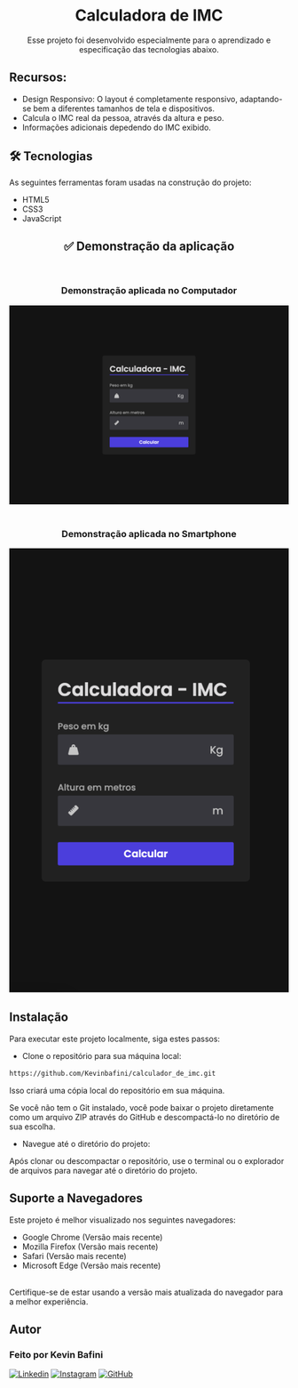 <h1 align="center">Calculadora de IMC</h1>

<p align="center">Esse projeto foi desenvolvido especialmente para o aprendizado e especificação das tecnologias abaixo.</p>

## Recursos:

- Design Responsivo: O layout é completamente responsivo, adaptando-se bem a diferentes tamanhos de tela e dispositivos.
- Calcula o IMC real da pessoa, através da altura e peso.
- Informações adicionais depedendo do IMC exibido.

## 🛠 Tecnologias

As seguintes ferramentas foram usadas na construção do projeto:

- HTML5
- CSS3 
- JavaScript 

<h2 align="center">✅ Demonstração da aplicação</h2>


<br>
<h3 align="center"> Demonstração aplicada no Computador</h3>

<div align="center">
<img src="image/telaPc.png" alt="Texto Alternativo">
</div>

<br>

<h3 align="center"> Demonstração aplicada no Smartphone</h3>

<div align="center">
<img src="image/telaSmartphone.png" alt="Texto Alternativo">
</div>

## Instalação

Para executar este projeto localmente, siga estes passos:

- Clone o repositório para sua máquina local:

```bash
https://github.com/Kevinbafini/calculador_de_imc.git
```

Isso criará uma cópia local do repositório em sua máquina.

Se você não tem o Git instalado, você pode baixar o projeto diretamente como um arquivo ZIP através do GitHub e descompactá-lo no diretório de sua escolha.

- Navegue até o diretório do projeto:

Após clonar ou descompactar o repositório, use o terminal ou o explorador de arquivos para navegar até o diretório do projeto.

## Suporte a Navegadores
Este projeto é melhor visualizado nos seguintes navegadores:

- Google Chrome (Versão mais recente)
- Mozilla Firefox (Versão mais recente)
- Safari (Versão mais recente)
- Microsoft Edge (Versão mais recente)
<br>
Certifique-se de estar usando a versão mais atualizada do navegador para a melhor experiência.

## Autor

<h3 font-weight: 900;>Feito por Kevin Bafini</h3>


[![Linkedin](https://img.shields.io/badge/LinkedIn-0077B5?style=for-the-badge&logo=linkedin&logoColor=white)](https://www.linkedin.com/in/kevinbafini/)
[![Instagram](https://img.shields.io/badge/Instagram-E4405F?style=for-the-badge&logo=instagram&logoColor=white)](https://www.instagram.com/kevin_bafini12/)
[![GitHub](https://img.shields.io/badge/GitHub-100000?style=for-the-badge&logo=github&logoColor=white)](https://github.com/Kevinbafini)
